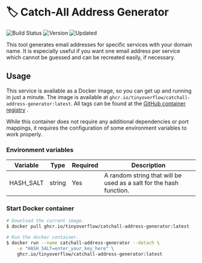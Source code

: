 # 🏷 Catch-All Address Generator

![Build Status](https://github.com/tinyoverflow/catchall-address-generator/actions/workflows/docker.yml/badge.svg)
![Version](https://img.shields.io/github/v/tag/tinyoverflow/catchall-address-generator?label=Version&sort=semver)
![Updated](https://img.shields.io/github/last-commit/tinyoverflow/catchall-address-generator?label=Updated)

This tool generates email addresses for specific services with your domain name. It is especially useful if you want one
email address per service which cannot be guessed and can be recreated easily, if necessary.

## Usage

This service is available as a Docker image, so you can get up and running in just a minute. The image is available
at `ghcr.io/tinyoverflow/catchall-address-generator:latest`. All tags can be found at
the [GitHub container registry](https://github.com/tinyoverflow/catchall-address-generator/pkgs/container/catchall-address-generator)
.

While this container does not require any additional dependencies or port mappings, it requires the configuration of
some environment variables to work properly.

### Environment variables

| Variable      | Type   | Required | Description                                                        |
|---------------|--------|----------|--------------------------------------------------------------------|
| HASH_SALT     | string | Yes      | A random string that will be used as a salt for the hash function. |

### Start Docker container

```sh
# Download the current image.
$ docker pull ghcr.io/tinyoverflow/catchall-address-generator:latest

# Run the docker container.
$ docker run --name catchall-address-generator --detach \
    -e "HASH_SALT=enter_your_key_here" \
    ghcr.io/tinyoverflow/catchall-address-generator:latest
```
